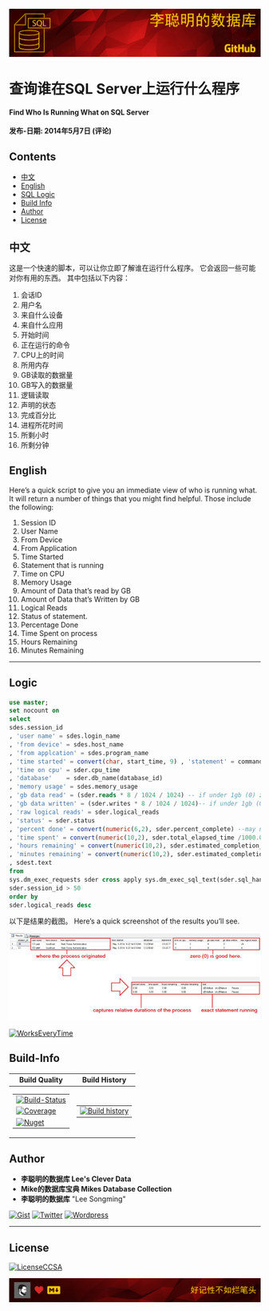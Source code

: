 ![CLEVER DATA GIT REPO](https://raw.githubusercontent.com/LiCongMingDeShujuku/git-resources/master/0-clever-data-github.png "李聪明的数据库")

# 查询谁在SQL Server上运行什么程序
#### Find Who Is Running What on SQL Server
**发布-日期: 2014年5月7日 (评论)**

## Contents

- [中文](#中文)
- [English](#English)
- [SQL Logic](#Logic)
- [Build Info](#Build-Info)
- [Author](#Author)
- [License](#License) 


## 中文
这是一个快速的脚本，可以让你立即了解谁在运行什么程序。 它会返回一些可能对你有用的东西。 其中包括以下内容：
1.	会话ID
2.	用户名
3.	来自什么设备
4.	来自什么应用
5.	开始时间
6.	正在运行的命令
7.	CPU上的时间
8.	所用内存
9.	GB读取的数据量
10.	GB写入的数据量
11.	逻辑读取
12.	声明的状态
13.	完成百分比
14.	进程所花时间
15.	所剩小时
16.	所剩分钟



## English
Here’s a quick script to give you an immediate view of who is running what. It will return a number of things that you might find helpful. Those include the following:
1.	Session ID
2. User Name
3. From Device
4. From Application
5. Time Started
6. Statement that is running
7. Time on CPU
8. Memory Usage
9. Amount of Data that’s read by GB
10. Amount of Data that’s Written by GB
11. Logical Reads
12. Status of statement.
13. Percentage Done
14. Time Spent on process
15. Hours Remaining
16. Minutes Remaining


---
## Logic
```SQL
use master;
set nocount on
select
sdes.session_id
, 'user name' = sdes.login_name
, 'from device' = sdes.host_name
, 'from applcation' = sdes.program_name
, 'time started' = convert(char, start_time, 9) , 'statement' = command
, 'time on cpu' = sder.cpu_time
, 'database'    = sder.db_name(database_id)
, 'memory usage' = sdes.memory_usage
, 'gb data read' = (sder.reads * 8 / 1024 / 1024) -- if under 1gb (0) zero will be listed.
, 'gb data written' = (sder.writes * 8 / 1024 / 1024)-- if under 1gb (0) zero will be listed. 
, 'raw logical reads' = sder.logical_reads
, 'status' = sder.status
, 'percent done' = convert(numeric(6,2), sder.percent_complete) --may not be accurate for complex operatons.
, 'time spent' = convert(numeric(10,2), sder.total_elapsed_time /1000.0/60.0) --may not be accurate for complex operatons.
, 'hours remaining' = convert(numeric(10,2), sder.estimated_completion_time /1000.0/60.0/60.0) --may not be accurate for complex operatons.
, 'minutes remaining' = convert(numeric(10,2), sder.estimated_completion_time /1000.0/60.0) --may not be accurate for complex operatons. 
, sdest.text
from
sys.dm_exec_requests sder cross apply sys.dm_exec_sql_text(sder.sql_handle) sdest join sys.dm_exec_sessions sdes on sder.session_id = sdes.session_id where
sder.session_id > 50
order by
sder.logical_reads desc


```
以下是结果的截图。
Here’s a quick screenshot of the results you’ll see.

![#](images/find-who-is-running-what-with-sql-a.png?raw=true "#")


[![WorksEveryTime](https://forthebadge.com/images/badges/60-percent-of-the-time-works-every-time.svg)](https://shitday.de/)

## Build-Info

| Build Quality | Build History |
|--|--|
|<table><tr><td>[![Build-Status](https://ci.appveyor.com/api/projects/status/pjxh5g91jpbh7t84?svg?style=flat-square)](#)</td></tr><tr><td>[![Coverage](https://coveralls.io/repos/github/tygerbytes/ResourceFitness/badge.svg?style=flat-square)](#)</td></tr><tr><td>[![Nuget](https://img.shields.io/nuget/v/TW.Resfit.Core.svg?style=flat-square)](#)</td></tr></table>|<table><tr><td>[![Build history](https://buildstats.info/appveyor/chart/tygerbytes/resourcefitness)](#)</td></tr></table>|

## Author

- **李聪明的数据库 Lee's Clever Data**
- **Mike的数据库宝典 Mikes Database Collection**
- **李聪明的数据库** "Lee Songming"

[![Gist](https://img.shields.io/badge/Gist-李聪明的数据库-<COLOR>.svg)](https://gist.github.com/congmingshuju)
[![Twitter](https://img.shields.io/badge/Twitter-mike的数据库宝典-<COLOR>.svg)](https://twitter.com/mikesdatawork?lang=en)
[![Wordpress](https://img.shields.io/badge/Wordpress-mike的数据库宝典-<COLOR>.svg)](https://mikesdatawork.wordpress.com/)

---
## License
[![LicenseCCSA](https://img.shields.io/badge/License-CreativeCommonsSA-<COLOR>.svg)](https://creativecommons.org/share-your-work/licensing-types-examples/)

![Lee Songming](https://raw.githubusercontent.com/LiCongMingDeShujuku/git-resources/master/1-clever-data-github.png "李聪明的数据库")

